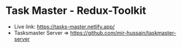 # Task Master - Redux-Toolkit
- Live link: https://tasks-master.netlify.app/
- Tasksmaster Server => https://github.com/mir-hussain/taskmaster-server
